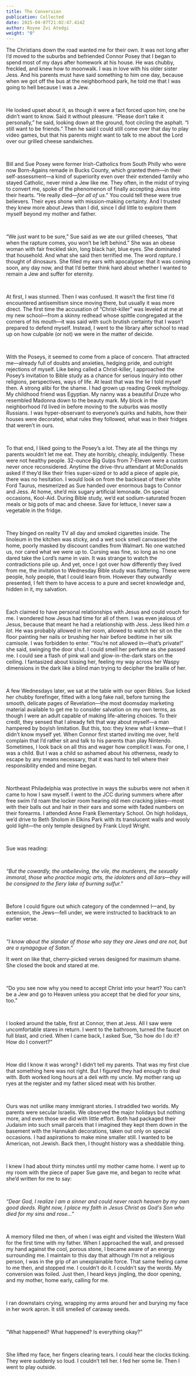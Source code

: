 ```yaml
---
title: The Conversion
publication: Collected
date: 2025-04-07T21:02:47.414Z
author: Royee Zvi Atedgi
weight: "0"
---
```

<!--StartFragment-->

The Christians down the road wanted me for their own. It was not long after I’d moved to the suburbs and befriended Connor Posey that I began to spend most of my days after homework at his house. He was chubby, freckled, and knew how to moonwalk. I was in love with his older sister Jess. And his parents must have said something to him one day, because when we got off the bus at the neighborhood park, he told me that I was going to hell because I was a Jew.

 

He looked upset about it, as though it were a fact forced upon him, one he didn’t want to know. Said it without pleasure. “Please don’t take it personally,” he said, looking down at the ground, foot circling the asphalt. “I still want to be friends.” Then he said I could still come over that day to play video games, but that his parents might want to talk to me about the Lord over our grilled cheese sandwiches.

 

Bill and Sue Posey were former Irish-Catholics from South Philly who were now Born-Agains remade in Bucks County, which granted them––in their self-assessment––a kind of superiority even over their extended family who stayed Catholic, never mind a Jew like me. They often, in the midst of trying to convert me, spoke of the phenomenon of finally accepting Jesus into their hearts. “He really died––*for all of us*.” You could tell these were true believers. Their eyes shone with mission-making certainty. And I trusted they knew more about Jews than I did, since I did little to explore them myself beyond my mother and father.

 

“We just want to be sure,” Sue said as we ate our grilled cheeses, “that when the rapture comes, you won’t be left behind.” She was an obese woman with fair freckled skin, long black hair, blue eyes. She dominated that household. And what she said then terrified me. The word *rapture*. I thought of dinosaurs. She filled my ears with apocalypse: that it was coming soon, any day now, and that I’d better think hard about whether I wanted to remain a Jew and suffer for eternity.

 

At first, I was stunned. Then I was confused. It wasn’t the first time I’d encountered antisemitism since moving there, but usually it was more direct. The first time the accusation of “Christ-killer” was leveled at me at my new school––from a skinny redhead whose spittle congregated at the corners of his mouth––it was said with such brutish certainty that I wasn’t prepared to defend myself. Instead, I went to the library after school to read up on how culpable (or not) we were in the matter of deicide.

 

With the Poseys, it seemed to come from a place of concern. That attracted me––already full of doubts and anxieties, hedging pride, and outright rejections of myself. Like being called a Christ-killer, I approached the Posey’s invitation to Bible study as a chance for serious inquiry into other religions, perspectives, ways of life. At least that was the lie I told myself then. A strong alibi for the shame. I had grown up reading Greek mythology. My childhood friend was Egyptian. My nanny was a beautiful Druze who resembled Madonna down to the beauty mark. My block in the neighborhood I’d lived in before moving to the suburbs was mostly Russians. I was hyper-observant to everyone’s quirks and habits, how their houses were decorated, what rules they followed, what was in their fridges that weren’t in ours.

 

To that end, I liked going to the Posey’s a lot. They ate all the things my parents wouldn’t let me eat. They ate horribly, cheaply, indulgently. These were not healthy people. 32-ounce Big Gulps from 7-Eleven were a custom never once reconsidered. Anytime the drive-thru attendant at McDonalds asked if they’d like their fries super-sized or to add a piece of apple pie, there was no hesitation. I would look on from the backseat of their white Ford Taurus, mesmerized as Sue handed over enormous bags to Connor and Jess. At home, she’d mix sugary artificial lemonade. On special occasions, Kool-Aid. During Bible study, we’d eat sodium-saturated frozen meals or big pots of mac and cheese. Save for lettuce, I never saw a vegetable in the fridge.

 

They binged on reality TV all day and smoked cigarettes inside. The linoleum in the kitchen was sticky, and a wet sock smell canvassed the home, poorly masked by discount candles from Walmart. No one watched us, nor cared what we were up to. Cursing was fine, so long as no one dared take the Lord’s name in vain. It was strange to watch the contradictions pile up. And yet, once I got over how differently they lived from me, the invitation to Wednesday Bible study was flattering. These were people, holy people, that I could learn from. However they outwardly presented, I felt them to have access to a pure and secret knowledge and, hidden in it, my salvation.

 

Each claimed to have personal relationships with Jesus and could vouch for me. I wondered how Jesus had time for all of them. I was even jealous of Jesus, because that meant he had a relationship with Jess. Jess liked him *a lot*. He was probably allowed in her room, allowed to watch her sit on the floor painting her nails or brushing her hair before bedtime in her silk camisole. I was forbidden to enter. “You’re not allowed in––that’s private!” she said, swinging the door shut. I could smell her perfume as she passed me. I could see a flash of pink wall and glow-in-the-dark stars on the ceiling. I fantasized about kissing her, feeling my way across her Waspy dimensions in the dark like a blind man trying to decipher the braille of her.

 

A few Wednesdays later, we sat at the table with our open Bibles. Sue licked her chubby forefinger, fitted with a long fake nail, before turning the smooth, delicate pages of Revelation––the most doomsday marketing material available to get me to consider salvation on my own terms, as though I were an adult capable of making life-altering choices. To their credit, they sensed that I already felt that way about myself––a man hampered by boyish limitation. But this, too: they knew what I knew––that I didn’t know myself yet. When Connor first started inviting me over, he’d complain that I’d rather sit and talk to his parents than play Nintendo. Sometimes, I look back on all this and wager how complicit I was. For one, I was a child. But I was a child so ashamed about his otherness, ready to escape by any means necessary, that it was hard to tell where their responsibility ended and mine began.

 

Northeast Philadelphia was protective in ways the suburbs were not when it came to how I saw myself. I went to the JCC during summers where after free swim I’d roam the locker room hearing old men cracking jokes––most with their balls out and hair in their ears and some with faded numbers on their forearms. I attended Anne Frank Elementary School. On high holidays, we’d drive to Beth Sholom in Elkins Park with its translucent walls and wooly gold light––the only temple designed by Frank Lloyd Wright.

 

Sue was reading:

 

*“But the cowardly, the unbelieving, the vile, the murderers, the sexually immoral, those who practice magic arts, the idolaters and all liars––they will be consigned to the fiery lake of burning sulfur.”*

 

Before I could figure out which category of the condemned I––and, by extension, the Jews––fell under, we were instructed to backtrack to an earlier verse.

 

*“I know about the slander of those who say they are Jews and are not, but are a synagogue of Satan.”*



It went on like that, cherry-picked verses designed for maximum shame. She closed the book and stared at me.

 

“Do you see now why you need to accept Christ into your heart? You can’t be a Jew and go to Heaven unless you accept that he died for *your* sins, too.”

 

I looked around the table, first at Connor, then at Jess. All I saw were uncomfortable stares in return. I went to the bathroom, turned the faucet on full blast, and cried. When I came back, I asked Sue, “So how do I do it? How do I convert?”

 

How did I know it was wrong? I didn’t tell my parents. That was my first clue that something here was not right. But I figured they had enough to deal with. Both worked long hours at a deli with my uncle. My mother rang up ryes at the register and my father sliced meat with his brother.

 

Ours was not unlike many immigrant stories. I straddled two worlds. My parents were secular Israelis. We observed the major holidays but nothing more, and even those we did with little effort. Both had packaged their Judaism into such small parcels that I imagined they kept them down in the basement with the Hannukah decorations, taken out only on special occasions. I had aspirations to make mine smaller still. I wanted to be American, not Jewish. Back then, I thought history was a sheddable thing.

 

I knew I had about thirty minutes until my mother came home. I went up to my room with the piece of paper Sue gave me, and began to recite what she’d written for me to say:

 

*“Dear God, I realize I am a sinner and could never reach heaven by my own good deeds. Right now, I place my faith in Jesus Christ as God's Son who died for my sins and rose…”*

 

A memory filled me then, of when I was eight and visited the Western Wall for the first time with my father. When I approached the wall, and pressed my hand against the cool, porous stone, I became aware of an energy surrounding me. I maintain to this day that although I’m not a religious person, I was in the grip of an unexplainable force. That same feeling came to me then, and stopped me. I couldn’t do it. I couldn’t say the words. My conversion was foiled. Just then, I heard keys jingling, the door opening, and my mother, home early, calling for me.

 

I ran downstairs crying, wrapping my arms around her and burying my face in her work apron. It still smelled of caraway seeds.

 

“What happened? What happened? Is everything okay?”

 

She lifted my face, her fingers clearing tears. I could hear the clocks ticking. They were suddenly so loud. I couldn’t tell her. I fed her some lie. Then I went to play outside.

<!--EndFragment-->